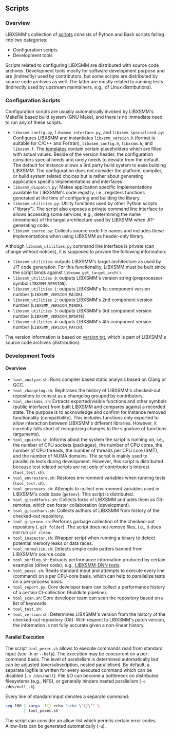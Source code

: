## Scripts

### Overview

LIBXSMM's collection of [scripts](https://github.com/libxsmm/libxsmm/tree/main/scripts) consists of Python and Bash scripts falling into two categories:

* Configuration scripts
* Development tools

Scripts related to configuring LIBXSMM are distributed with source code archives. Development tools mostly for software development purpose and are (indirectly) used by contributors, but some scripts are distributed by source code archives as well. The latter are mostly related to running tests (indirectly used by upstream maintainers, e.g., of Linux distributions).

### Configuration Scripts

Configuration scripts are usually automatically invoked by LIBXSMM's Makefile based build system (GNU Make), and there is no immediate need to run any of these scripts.

* `libxsmm_config.py`, `libxsmm_interface.py`, and `libxsmm_specialized.py`: Configures LIBXSMM and instantiates `libxsmm_version.h` (format is suitable for C/C++ and Fortran), `libxsmm_config.h`, `libxsmm.h`, and `libxsmm.f`. The [templates](https://github.com/libxsmm/libxsmm/blob/main/src/template) contain certain placeholders which are filled with actual values. Beside of the version header, the configuration considers special needs and rarely needs to deviate from the default. The default for instance allows a 3rd party build system to ease building LIBXSMM. The configuration does not consider the platform, compiler, or build system related choices but is rather about generating application specific implementations and interfaces.
* `libxsmm_dispatch.py`: Makes application specific implementations available for LIBXSMM's code registry, i.e., registers functions generated at the time of configuring and building the library.
* `libxsmm_utilities.py`: Utility functions used by other Python scripts ("library"). The script also exposes a private command line interface to allows accessing some services, e.g., determining the name (mnemonic) of the target architecture used by LIBXSMM when JIT-generating code.
* `libxsmm_source.py`: Collects source code file names and includes these implementations when using LIBXSMM as header-only library.

Although `libxsmm_utilities.py` command line interface is private (can change without notices), it is supposed to provide the following information:

* `libxsmm_utilities`: outputs LIBXSMM's target architecture as used by JIT code generation. For this functionality, LIBXSMM must be built since the script binds against `libxsmm_get_target_arch()`.
* `libxsmm_utilities 0`: outputs LIBXSMM's version string (preprocessor symbol `LIBXSMM_VERSION`).
* `libxsmm_utilities 1`: outputs LIBXSMM's 1st component version number (`LIBXSMM_VERSION_MAJOR`).
* `libxsmm_utilities 2`: outputs LIBXSMM's 2nd component version number (`LIBXSMM_VERSION_MINOR`).
* `libxsmm_utilities 3`: outputs LIBXSMM's 3rd component version number (`LIBXSMM_VERSION_UPDATE`).
* `libxsmm_utilities 4`: outputs LIBXSMM's 4th component version number (`LIBXSMM_VERSION_PATCH`).

The version information is based on [version.txt](https://github.com/libxsmm/libxsmm/blob/main/version.txt), which is part of LIBXSMM's source code archives (distribution).

### Development Tools

#### Overview

* `tool_analyze.sh`: Runs compiler based static analysis based on Clang or GCC.
* `tool_changelog.sh`: Rephrases the history of LIBXSMM's checked-out repository to consist as a changelog grouped by contributors.
* `tool_checkabi.sh`: Extracts exported/visible functions and other symbols (public interface) from built LIBXSMM and compares against a recorded state. The purpose is to acknowledge and confirm for instance removed functionality (compatibility). This includes functions only exported to allow interaction between LIBXSMM's different libraries. However, it currently falls short of recognizing changes to the signature of functions (arguments).
* `tool_cpuinfo.sh`: Informs about the system the script is running on, i.e., the number of CPU sockets (packages), the number of CPU cores, the number of CPU threads, the number of threads per CPU core (SMT), and the number of NUMA domains. The script is mainly used to parallelize tests during development. However, this script is distributed because test related scripts are not only of contributor's interest (`tool_test.sh`).
* `tool_envrestore.sh`: Restores environment variables when running tests (`tool_test.sh`).
* `tool_getenvars.sh`: Attempts to collect environment variables used in LIBXSMM's code base (`getenv`). This script is distributed.
* `tool_gitaddforks.sh`: Collects forks of LIBXSMM and adds them as Git-remotes, which can foster collaboration (development).
* `tool_gitauthors.sh`: Collects authors of LIBXSMM from history of the checked-out repository.
* `tool_gitprune.sh`: Performs garbage collection of the checked-out repository (`.git folder`). The script does not remove files, i.e., it does not run `git clean`.
* `tool_inspector.sh`: Wrapper script when running a binary to detect potential memory leaks or data races.
* `tool_normalize.sh`: Detects simple code patters banned from LIBXSMM's source code.
* `tool_perflog.sh`: Extracts performance information produced by certain examples (driver code), e.g., [LIBXSMM-DNN tests](https://github.com/libxsmm/libxsmm-dnn/tree/main/tests).
* `tool_pexec.sh`: Reads standard input and attempts to execute every line (command) on a per CPU-core basis, which can help to parallelize tests on a per-process basis.
* `tool_report.py`: Core developer team can collect a performance history of a certain CI-collection (Buildkite pipeline).
* `tool_scan.sh`: Core developer team can scan the repository based on a list of keywords.
* `tool_test.sh`: 
* `tool_version.sh`: Determines LIBXSMM's version from the history of the checked-out repository (Git). With respect to LIBXSMM's patch version, the information is not fully accurate given a non-linear history.

#### Parallel Execution

The script `tool_pexec.sh` allows to execute commands read from standard input (see `-h` or `--help`). The execution may be concurrent on a per-command basis. The level of parallelism is determined automatically but can be adjusted (oversubscription, nested parallelism). By default, a separate logfile is written for every executed command which can be disabled (`-o /dev/null`). File I/O can become a bottleneck on distributed filesystems (e.g., NFS), or generally hinders nested parallelism (`-o /dev/null -k`).

Every line of standard input denotes a separate command:

```bash
seq 100 | xargs -I{} echo "echo \"{}\"" \
        | tool_pexec.sh
```

The script can consider an allow-list which permits certain error codes. Allow-lists can be generated automatically (`-u`).
